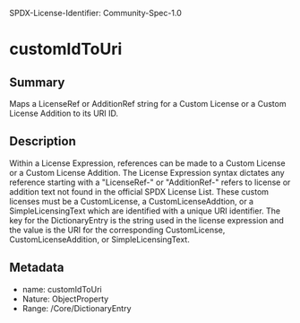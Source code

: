 SPDX-License-Identifier: Community-Spec-1.0

# customIdToUri

## Summary

Maps a LicenseRef or AdditionRef string for a Custom License or a Custom License Addition to its URI ID.

## Description

Within a License Expression, references can be made to a Custom License or a Custom License Addition.
The License Expression syntax dictates any reference starting with a "LicenseRef-" or "AdditionRef-" refers to license or addition text not found in the official SPDX License List.
These custom licenses must be a CustomLicense, a CustomLicenseAddtion, or a SimpleLicensingText which are identified with a unique URI identifier.
The key for the DictionaryEntry is the string used in the license expression and the value is the URI for the corresponding CustomLicense, CustomLicenseAddition, or SimpleLicensingText.

## Metadata

- name: customIdToUri
- Nature: ObjectProperty
- Range: /Core/DictionaryEntry
